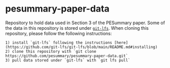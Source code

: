 # pesummary-paper-data
Repository to hold data used in Section 3 of the PESummary paper. Some of the data in this repository is stored under [`git-lfs`](https://github.com/git-lfs/git-lfs). When cloning this repository, please follow the following instructions:

    1) install `git-lfs` following the instructions [here](https://github.com/git-lfs/git-lfs/blob/main/README.md#installing)
    2) clone this repository with `git clone https://github.com/pesummary/pesummary-paper-data.git`
    3) pull data stored under `git-lfs` with `git lfs pull`

